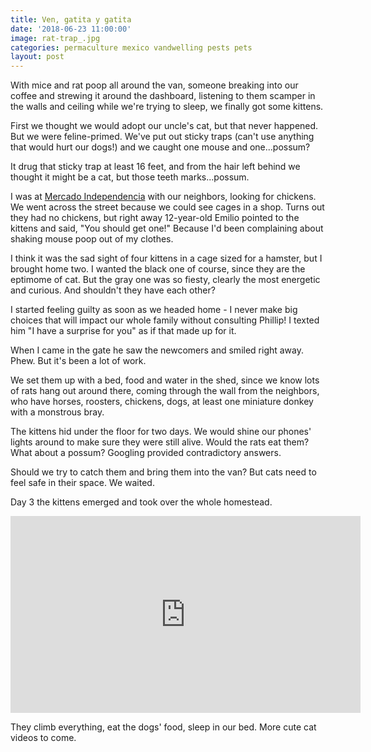 ```yaml
---
title: Ven, gatita y gatita
date: '2018-06-23 11:00:00'
image: rat-trap_.jpg
categories: permaculture mexico vandwelling pests pets
layout: post
---
```


With mice and rat poop all around the van, someone breaking into our coffee and strewing it around the dashboard, listening to them scamper in the walls and ceiling while we're trying to sleep, we finally got some kittens.

First we thought we would adopt our uncle's cat, but that never happened. But we were feline-primed. We've put out sticky traps (can't use anything that would hurt our dogs!) and we caught one mouse and one...possum?

It drug that sticky trap at least 16 feet, and from the hair left behind we thought it might be a cat, but those teeth marks...possum.

I was at [Mercado Independencia](http://michoacan.travel/es/lugares/mercado-independencia.html) with our neighbors, looking for chickens. We went across the street because we could see cages in a shop. Turns out they had no chickens, but right away 12-year-old Emilio pointed to the kittens and said, "You should get one!" Because I'd been complaining about shaking mouse poop out of my clothes.

I think it was the sad sight of four kittens in a cage sized for a hamster, but I brought home two. I wanted the black one of course, since they are the eptimome of cat. But the gray one was so fiesty, clearly the most energetic and curious.  And shouldn't they have each other?

I started feeling guilty as soon as we headed home - I never make big choices that will impact our whole family without consulting Phillip! I texted him "I have a surprise for you" as if that made up for it.

When I came in the gate he saw the newcomers and smiled right away. Phew. But it's been a lot of work.

We set them up with a bed, food and water in the shed, since we know lots of rats hang out around there, coming through the wall from the neighbors, who have horses, roosters, chickens, dogs, at least one miniature donkey with a monstrous bray.

The kittens hid under the floor for two days. We would shine our phones' lights around to make sure they were still alive. Would the rats eat them? What about a possum? Googling provided contradictory answers.

Should we try to catch them and bring them into the van? But cats need to feel safe in their space. We waited. 

Day 3 the kittens emerged and took over the whole homestead. 
<iframe width="560" height="315" src="https://www.youtube.com/embed/GTYsw2y4Tsw" frameborder="0" allow="autoplay; encrypted-media" allowfullscreen></iframe>

They climb everything, eat the dogs' food, sleep in our bed. More cute cat videos to come.
